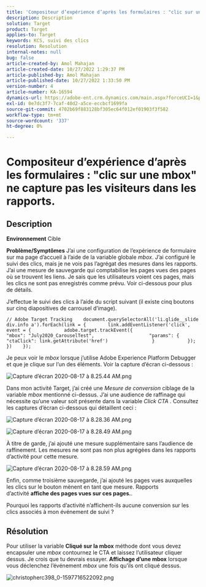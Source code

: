 ```yaml
---
title: 'Compositeur d’expérience d’après les formulaires : "clic sur une mbox" ne capture pas les visiteurs dans les rapports.'
description: Description
solution: Target
product: Target
applies-to: Target
keywords: KCS, suivi des clics
resolution: Resolution
internal-notes: null
bug: false
article-created-by: Amol Mahajan
article-created-date: 10/27/2022 1:29:37 PM
article-published-by: Amol Mahajan
article-published-date: 10/27/2022 1:33:50 PM
version-number: 4
article-number: KA-16594
dynamics-url: https://adobe-ent.crm.dynamics.com/main.aspx?forceUCI=1&pagetype=entityrecord&etn=knowledgearticle&id=0fb16a66-fb55-ed11-bba2-6045bd006793
exl-id: 0e7dc3f7-7caf-40d2-a5ce-eccbcf1699fa
source-git-commit: 4702b69f883128bf305ec64f012ef01903f3f582
workflow-type: tm+mt
source-wordcount: '337'
ht-degree: 0%

---
```


# Compositeur d’expérience d’après les formulaires : &quot;clic sur une mbox&quot; ne capture pas les visiteurs dans les rapports.

## Description

<b>Environnement</b>
Cible


<b>Problème/Symptômes</b>
J’ai une configuration de l’expérience de formulaire sur ma page d’accueil à l’aide de la variable globale *mbox*. J’ai configuré le suivi des clics, mais je ne vois pas l’agrégat des mesures dans les rapports. J’ai une mesure de sauvegarde qui comptabilise les pages vues des pages où se trouvent les liens. Je sais que les utilisateurs voient ces pages, mais les clics ne sont pas enregistrés comme prévu. Voir ci-dessous pour plus de détails.



J’effectue le suivi des clics à l’aide du script suivant (il existe cinq boutons sur cinq diapositives de carrousel d’image).




```
// Adobe Target Tracking    document.querySelectorAll('li.glide__slide div.info a').forEach(link = {        link.addEventListener('click', event = {            adobe.target.trackEvent({                    "mbox": "July2020_CarouselTest",                    "params": {                    "ctaClick": link.getAttribute('href')                }            });        })    });
```




Je peux voir le *mbox* lorsque j’utilise Adobe Experience Platform Debugger et que je clique sur l’un des éléments. Voir la capture d’écran ci-dessous :



![Capture d’écran 2020-08-17 à 8.25.44 AM.png](https://experienceleaguecommunities.adobe.com/t5/image/serverpage/image-id/26222i8EFBFA8432501D9E/image-size/medium?v=1.0&amp;amp;px=400 "Capture d’écran 2020-08-17 à 8.25.44 AM.png")



Dans mon activité Target, j’ai créé une *Mesure de conversion* ciblage de la variable *mbox* mentionné ci-dessus. J’ai une audience de raffinage qui nécessite qu’une valeur soit présente dans la variable *Click CTA* . Consultez les captures d’écran ci-dessous qui détaillent ceci :



![Capture d’écran 2020-08-17 à 8.28.36 AM.png](https://experienceleaguecommunities.adobe.com/t5/image/serverpage/image-id/26225i9E8B86819537BB25/image-size/medium?v=1.0&amp;amp;px=400 "Capture d’écran 2020-08-17 à 8.28.36 AM.png")

![Capture d’écran 2020-08-17 à 8.28.49 AM.png](https://experienceleaguecommunities.adobe.com/t5/image/serverpage/image-id/26223i6D9AAA0A81236A58/image-size/medium?v=1.0&amp;amp;px=400 "Capture d’écran 2020-08-17 à 8.28.49 AM.png")



À titre de garde, j’ai ajouté une mesure supplémentaire sans l’audience de raffinement. Les mesures ne sont pas non plus agrégées dans les rapports d’activité pour cette mesure.



![Capture d’écran 2020-08-17 à 8.28.59 AM.png](https://experienceleaguecommunities.adobe.com/t5/image/serverpage/image-id/26224iFF036B11B2E932FC/image-size/medium?v=1.0&amp;amp;px=400 "Capture d’écran 2020-08-17 à 8.28.59 AM.png")



Enfin, comme troisième sauvegarde, j’ai ajouté les pages vues auxquelles les clics sur le bouton mènent en tant que mesure. Rapports d’activité <b>affiche des pages vues sur ces pages.</b>.



Pourquoi les rapports d’activité n’affichent-ils aucune conversion sur les clics associés à mon événement de suivi ?


## Résolution


Pour utiliser la variable <b>Cliqué sur la mbox</b> méthode dont vous devez encapsuler une *mbox* contournez le CTA et laissez l’utilisateur cliquer dessus. Je crois que tu devrais essayer. <b>Affichage d’une mbox</b> lorsque vous déclenchez l’événement *mbox* une fois qu’ils ont cliqué dessus.



![christopherc398_0-1597716522092.png](https://experienceleaguecommunities.adobe.com/t5/image/serverpage/image-id/26237i01409F8DF7D2F948/image-size/medium?v=1.0&amp;amp;px=400)

